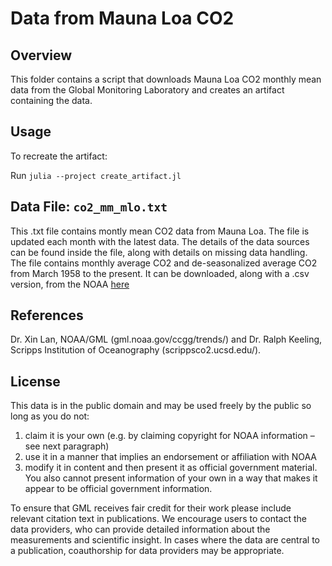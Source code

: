 # Data from Mauna Loa CO2

## Overview

This folder contains a script that downloads Mauna Loa CO2 monthly mean
data from the Global Monitoring Laboratory and creates an artifact containing
the data.

## Usage

To recreate the artifact:

Run `julia --project create_artifact.jl`

## Data File: `co2_mm_mlo.txt`

This .txt file contains montly mean CO2 data from Mauna Loa.
The file is updated each month with the latest data. The details of
the data sources can be found inside the file, along with details on missing
data handling. The file contains monthly average CO2 and de-seasonalized average
CO2 from March 1958 to the present. It can be downloaded, along with a .csv version, from the NOAA [here](https://gml.noaa.gov/ccgg/trends/data.html)

## References

Dr. Xin Lan, NOAA/GML (gml.noaa.gov/ccgg/trends/) and Dr. Ralph Keeling, Scripps Institution of Oceanography (scrippsco2.ucsd.edu/).

## License

This data is in the public domain and may be used freely by the public so long as you do not:

1. claim it is your own (e.g. by claiming copyright for NOAA information – see next paragraph)
2. use it in a manner that implies an endorsement or affiliation with NOAA
3. modify it in content and then present it as official government material. You also cannot present information of your own in a way that makes it appear to be official government information.

To ensure that GML receives fair credit for their work please include relevant citation text in publications. We encourage users to contact the data providers,
who can provide detailed information about the measurements and
scientific insight. In cases where the data are central to a
publication, coauthorship for data providers may be appropriate.
